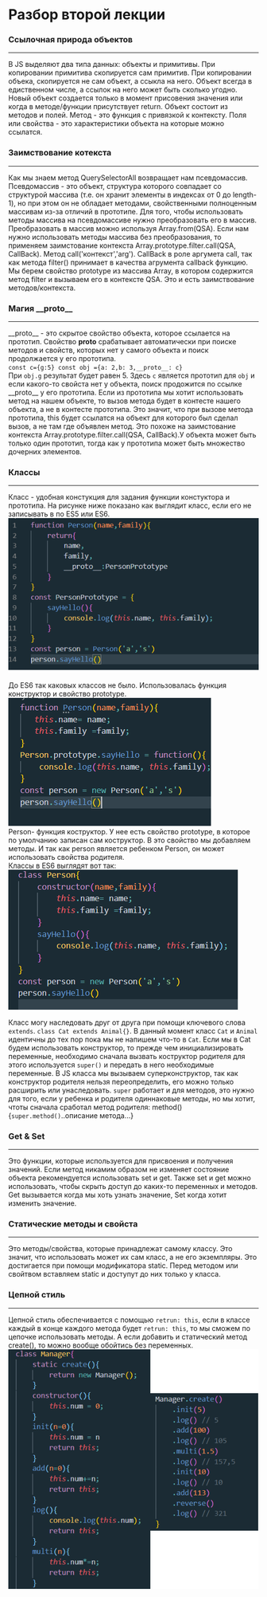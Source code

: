 # Разбор второй лекции
### Ссылочная природа объектов
***
В JS выделяют два типа данных: объекты и примитивы. При копировании примитива скопируется сам примитив. При копировании объека,
скопируется не сам объект, а ссыкла на него. Объект всегда в едиственном числе, а ссылок на него может быть сколько угодно. Новый объект создается только в момент присовения значения или когда в методе/функции присутствует return. Объект состоит из методов и полей. Метод -
это функция с привязкой к контексту. Поля или свойства - это характеристики объекта на которые можно ссылатся.  
### Заимствование котекста
***
Как мы знаем метод QuerySelectorAll возвращает нам псевдомассив. Псевдомассив - это объект, структура которого совпадает со структурой массива (т.е. он хранит элементы в индексах от 0 до length-1), но при этом он не обладает методами, свойственными полноценным массивам из-за отличий в прототипе. Для того, чтобы использовать методы массива на псевдомассиве нужно преобразовать его в массив. Преобразовать в массив можно используя Array.from(QSA). Если нам нужно использовать методы массива без преобразования, то применяем заимстование контекста Array.prototype.filter.call(QSA, CallBack). Метод call('контекст','arg'). CallBack в роле аргумета call, так как метода filter() принимает в качества агрумента callback функцию. Мы берем свойство prototype из массива Array, в котором содержится метод filter и вызываем его в контексте QSA. Это и есть заимствование методов/контекста.
### Магия \_\_proto__
***
\_\_proto__ - это скрытое свойство объекта, которое ссылается на прототип. Свойство __proto__ срабатывает автоматически при поиске методов и свойств, которых нет у самого объекта и поиск продолжается у его прототипа.  
`const c={g:5} const obj ={a: 2,b: 3,__proto__: c}`  
При `obj.g` результат будет равен 5. Здесь `с` является прототип для `obj` и если какого-то свойста нет у объекта, поиск продожится по ссылке \_\_proto__ у его прототипа. Если из прототипа мы хотит использовать метод на нашем объекте, то вызов метода будет в контесте нашего объекта, а не в контесте прототипа. Это значит, что при вызове метода прототипа, this будет ссылатся на объект для которого был сделал вызов, а не там где объявлен метод. Это похоже на заимстование контекста Array.prototype.filter.call(QSA, CallBack).У объекта может быть только один прототип, тогда как у прототипа может быть множество дочерних элементов.  
### Классы
***
Класс - удобная констукция для задания функции констуктора и прототипа. На рисунке ниже показано как выглядит класс, если его не записывать 
в по ES5 или ES6.
![Так выглядить класс](/class.png)  
  
До ES6 так каковых классов не было. Использовалась функция конструктор и свойство prototype.  
![Так выглядить класс](/class1.png)  
Person- функция коструктор. У нее есть свойство prototype, в которое по умолчанию записан сам коструктор. В это свойство мы добавляем методы. И так как person является ребенком Person, он может использовать свойства родителя.  
Классы в ES6 выглядят вот так:  
![Так выглядить класс](/class2.png)  

Класс могу наследовать друг от друга при помощи ключевого слова `extends`.  `class Cat extends Animal{}`. В данный момент класс `Cat` и `Animal` идентичны до тех пор пока мы не напишем что-то в `Cat`. Если мы в Cat будем использовать конструктор, то прежде чем инициализировать переменные, необходимо сначала вызвать коструктор родителя для этого используется  `super()` и передать в него необходимые переменные. В JS  класса мы вызываем суперконструктор, так как конструктор родителя нельзя переопределить, его можно только расширить или унаследовать. `super` работает и для методов, это нужно для того, если у ребенка и родителя одиннаковые методы, но мы хотит, чтоты сначала сработал метод родителя:  method(){`super.method()`..описание метода...}

### Get & Set
***
Это функции, которые используется для присвоения и получения значений. Если метод никамим образом не изменяет состояние объекта рекомендуется использовать set и get. Также set и get можно использовать, чтобы скрыть доступ до каких-то переменных и методов.
Get вызывается когда мы хоть узнать значение, Set когда хотит изменить значение.  
### Статические методы и свойста
***
Это методы/свойства, которые принадлежат самому классу. Это значит, что использовать может их сам класс, а не его экземпляры. Это достигается при помощи модификатора static. Перед методом или свойтвом вставляем static и доступут до них только у класса.  
### Цепной стиль
***
Цепной стиль обеспечивается с помощью `retrun: this`, если в классе каждый в конце каждого метода будет `retrun: this`, то мы сможем по цепочке использовать методы. А если добавить и статический метод create(), то можно вообще обойтись без переменных.  
![Так выглядить класс](/class3.png)  



